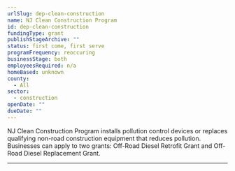 ```yaml
---
urlSlug: dep-clean-construction
name: NJ Clean Construction Program
id: dep-clean-construction
fundingType: grant
publishStageArchive: ""
status: first come, first serve
programFrequency: reoccuring
businessStage: both
employeesRequired: n/a
homeBased: unknown
county:
  - All
sector:
  - construction
openDate: ""
dueDate: ""
---
```

NJ Clean Construction Program installs pollution control devices or replaces qualifying non-road construction equipment that reduces pollution. Businesses can apply to two grants: Off-Road Diesel Retrofit Grant and Off-Road Diesel Replacement Grant.

---